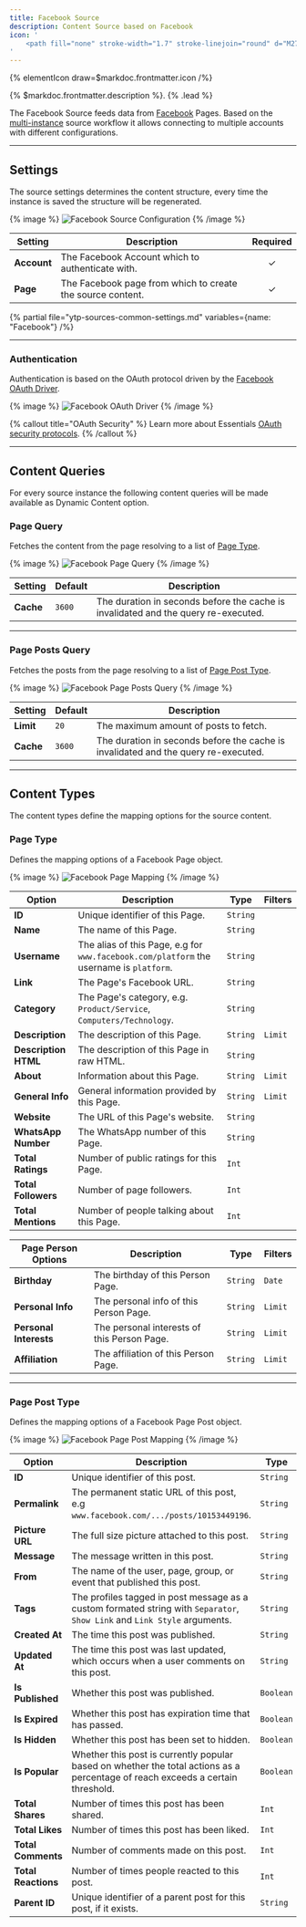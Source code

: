 ```yaml
---
title: Facebook Source
description: Content Source based on Facebook
icon: '
    <path fill="none" stroke-width="1.7" stroke-linejoin="round" d="M27.999 15c0-7.179-5.82-12.999-13-12.999C7.82 2.001 2 7.821 2 15.001c0 6.488 4.754 11.866 10.968 12.841v-9.084h-3.3v-3.757h3.3v-2.864c0-3.258 1.941-5.058 4.91-5.058 1.423 0 2.91.254 2.91.254v3.199H19.15c-1.615 0-2.118 1.002-2.118 2.03v2.439h3.605l-.576 3.757h-3.03v9.084C23.246 26.867 28 21.489 28 15.001Z"/>
'
---
```


{% elementIcon draw=$markdoc.frontmatter.icon /%}

{% $markdoc.frontmatter.description %}. {% .lead %}

The Facebook Source feeds data from [Facebook](https://www.facebook.com/) Pages. Based on the [multi-instance](/essentials-for-yoothemepro/addons/sources/multi-instance-sources/) source workflow it allows connecting to multiple accounts with different configurations.

---

## Settings

The source settings determines the content structure, every time the instance is saved the structure will be regenerated.

{% image %}
![Facebook Source Configuration](/assets/ytp/sources/fb-config.webp)
{% /image %}

| Setting | Description | Required |
| ------- | ----------- | :------: |
| **Account** | The Facebook Account which to authenticate with. | &#x2713; |
| **Page** | The Facebook page from which to create the source content. | &#x2713; |

{% partial file="ytp-sources-common-settings.md" variables={name: "Facebook"} /%}

---

### Authentication

Authentication is based on the OAuth protocol driven by the [Facebook OAuth Driver](/essentials-for-yoothemepro/auth/drivers/facebook-oauth).

{% image %}
![Facebook OAuth Driver](/assets/ytp/auths/driver-facebook-oauth.webp)
{% /image %}

{% callout title="OAuth Security" %}
Learn more about Essentials [OAuth security protocols](/essentials-for-yoothemepro/oauth-keys-secrets#security).
{% /callout %}

---

## Content Queries

For every source instance the following content queries will be made available as Dynamic Content option.

### Page Query

Fetches the content from the page resolving to a list of [Page Type](#page-type).

{% image %}
![Facebook Page Query](/assets/ytp/sources/fb-query-page.webp)
{% /image %}

| Setting | Default | Description |
| ------- | ------- | ----------- |
| **Cache** | `3600` | The duration in seconds before the cache is invalidated and the query re-executed. |

---

### Page Posts Query

Fetches the posts from the page resolving to a list of [Page Post Type](#page-post-type).

{% image %}
![Facebook Page Posts Query](/assets/ytp/sources/fb-query-page-posts.webp)
{% /image %}

| Setting | Default | Description |
| ------- | ------- | ----------- |
| **Limit** | `20` | The maximum amount of posts to fetch. |
| **Cache** | `3600` | The duration in seconds before the cache is invalidated and the query re-executed. |

---

## Content Types

The content types define the mapping options for the source content.

### Page Type

Defines the mapping options of a Facebook Page object.

{% image %}
![Facebook Page Mapping](/assets/ytp/sources/fb-type-page.webp)
{% /image %}

| Option | Description | Type | Filters |
| ------ | ----------- | ---- | ------- |
| **ID** | Unique identifier of this Page. | `String` |
| **Name** | The name of this Page. | `String` |
| **Username** | The alias of this Page, e.g for `www.facebook.com/platform` the username is `platform`. | `String` |
| **Link** | The Page's Facebook URL. | `String` |
| **Category** | The Page's category, e.g. `Product/Service`, `Computers/Technology`. | `String` |
| **Description** | The description of this Page. | `String` | `Limit` |
| **Description HTML** | The description of this Page in raw HTML. | `String` |
| **About** | Information about this Page. | `String` | `Limit` |
| **General Info** | General information provided by this Page. | `String` | `Limit` |
| **Website** | The URL of this Page's website. | `String` |
| **WhatsApp Number** | The WhatsApp number of this Page. | `String` |
| **Total Ratings** | Number of public ratings for this Page. | `Int` |
| **Total Followers** | Number of page followers. | `Int` |
| **Total Mentions** | Number of people talking about this Page. | `Int` |

| Page Person Options | Description | Type | Filters |
| ------ | ----------- | ---- | ------- |
| **Birthday** | The birthday of this Person Page. | `String` | `Date` |
| **Personal Info** | The personal info of this Person Page. | `String` | `Limit` |
| **Personal Interests** | The personal interests of this Person Page. | `String` | `Limit` |
| **Affiliation** | The affiliation of this Person Page. | `String` | `Limit` |

---

### Page Post Type

Defines the mapping options of a Facebook Page Post object.

{% image %}
![Facebook Page Post Mapping](/assets/ytp/sources/fb-type-post.webp)
{% /image %}

| Option | Description | Type | Filters |
| ------ | ----------- | ---- | ------- |
| **ID** | Unique identifier of this post. | `String` |
| **Permalink** | The permanent static URL of this post, e.g `www.facebook.com/.../posts/10153449196`. | `String` |
| **Picture URL** | The full size picture attached to this post. | `String` |
| **Message** | The message written in this post. | `String` | `Limit` |
| **From** | The name of the user, page, group, or event that published this post. | `String` |
| **Tags** | The profiles tagged in post message as a custom formated string with `Separator`, `Show Link` and `Link Style` arguments. | `String` |
| **Created At** | The time this post was published. | `String` | `Date` |
| **Updated At** | The time this post was last updated, which occurs when a user comments on this post. | `String` | `Date` |
| **Is Published** | Whether this post was published. | `Boolean` |
| **Is Expired** | Whether this post has expiration time that has passed. | `Boolean` |
| **Is Hidden** | Whether this post has been set to hidden. | `Boolean` |
| **Is Popular** | Whether this post is currently popular based on whether the total actions as a percentage of reach exceeds a certain threshold. | `Boolean` |
| **Total Shares** | Number of times this post has been shared. | `Int` |
| **Total Likes** | Number of times this post has been liked. | `Int` |
| **Total Comments** | Number of comments made on this post. | `Int` |
| **Total Reactions** | Number of times people reacted to this post. | `Int` |
| **Parent ID** | Unique identifier of a parent post for this post, if it exists. | `String` |

